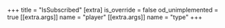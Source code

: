 +++
title = "IsSubscribed"
[extra]
is_override = false
od_unimplemented = true
[[extra.args]]
name = "player"
[[extra.args]]
name = "type"
+++